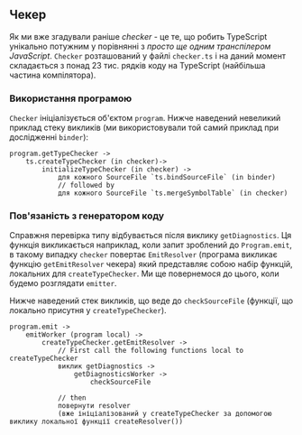 ## Чекер
Як ми вже згадували раніше *checker* - це те, що робить TypeScript унікально потужним у порівнянні з *просто ще одним транспілером JavaScript*.   `Checker` розташований у файлі `checker.ts`  і на даний момент складається з понад 23 тис. рядків коду на TypeScript (найбільша частина компілятора).

### Використання програмою
`Checker` ініціалізується об'єктом `program`. Нижче наведений невеликий приклад стеку викликів (ми використовували той самий приклад при дослідженні  `binder`):

```
program.getTypeChecker ->
    ts.createTypeChecker (in checker)->
        initializeTypeChecker (in checker) ->
            для кожного SourceFile `ts.bindSourceFile` (in binder)
            // followed by
            для кожного SourceFile `ts.mergeSymbolTable` (in checker)
```

### Пов'язаність з генератором коду
Справжня перевірка типу відбувається після виклику `getDiagnostics`.  Ця функція викликається наприклад, коли запит зроблений до `Program.emit`, в такому випадку `checker` повертає `EmitResolver` (програма викликає функцію `getEmitResolver` чекера)  який представляє собою набір функцій, локальних для `createTypeChecker`. Ми ще повернемося до цього, коли будемо розглядати `emitter`.

Нижче наведений стек викликів, що веде до `checkSourceFile` (функції, що локально присутня у  `createTypeChecker`).

```
program.emit ->
    emitWorker (program local) ->
        createTypeChecker.getEmitResolver ->
            // First call the following functions local to createTypeChecker
            виклик getDiagnostics ->
                getDiagnosticsWorker ->
                    checkSourceFile

            // then
            повернути resolver
            (вже ініціалізований у createTypeChecker за допомогою виклику локальної функції createResolver())
```